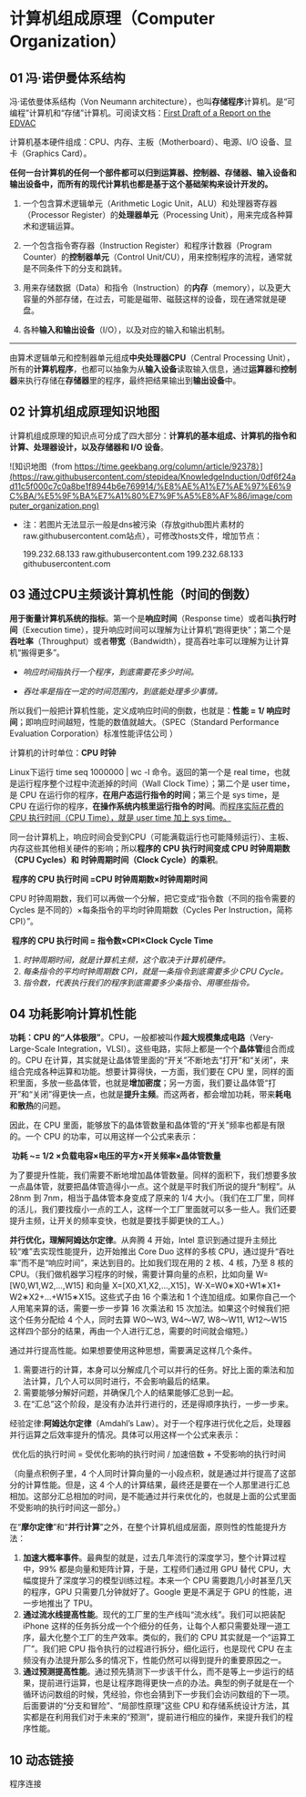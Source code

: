 # 计算机组成原理（Computer Organization）

<!--入门篇-->

## 01 冯·诺伊曼体系结构

冯·诺依曼体系结构（Von Neumann architecture），也叫**存储程序**计算机。是“可编程”计算机和“存储”计算机。可阅读文档：[First Draft of a Report on the EDVAC](https://en.wikipedia.org/wiki/First_Draft_of_a_Report_on_the_EDVA)

计算机基本硬件组成：CPU、内存、主板（Motherboard）、电源、I/O 设备、显卡（Graphics Card）。

**任何一台计算机的任何一个部件都可以归到运算器、控制器、存储器、输入设备和输出设备中，而所有的现代计算机也都是基于这个基础架构来设计开发的。**

1. 一个包含算术逻辑单元（Arithmetic Logic Unit，ALU）和处理器寄存器（Processor Register）的**处理器单元**（Processing Unit），用来完成各种算术和逻辑运算。

2. 一个包含指令寄存器（Instruction Register）和程序计数器（Program Counter）的**控制器单元**（Control Unit/CU），用来控制程序的流程，通常就是不同条件下的分支和跳转。

3. 用来存储数据（Data）和指令（Instruction）的**内存**（memory），以及更大容量的外部存储，在过去，可能是磁带、磁鼓这样的设备，现在通常就是硬盘。

4. 各种**输入和输出设备**（I/O），以及对应的输入和输出机制。

------

由算术逻辑单元和控制器单元组成**中央处理器CPU**（Central Processing Unit），所有的**计算机程序**，也都可以抽象为从**输入设备**读取输入信息，通过**运算器**和**控制器**来执行存储在**存储器**里的程序，最终把结果输出到**输出设备**中。

## 02 计算机组成原理知识地图

计算机组成原理的知识点可分成了四大部分：**计算机的基本组成、计算机的指令和计算、处理器设计，以及存储器和 I/O 设备**。

![知识地图（from https://time.geekbang.org/column/article/92378）](https://raw.githubusercontent.com/stepidea/KnowledgeInduction/0df6f24ad11c5f000c7c0a8be1f8944b6e769914/%E8%AE%A1%E7%AE%97%E6%9C%BA/%E5%9F%BA%E7%A1%80%E7%9F%A5%E8%AF%86/image/computer_organization.png)

- 注：若图片无法显示一般是dns被污染（存放github图片素材的raw.githubusercontent.com站点），可修改hosts文件，增加节点：

  199.232.68.133 raw.githubusercontent.com
  199.232.68.133 githubusercontent.com

## 03 通过CPU主频谈计算机性能（时间的倒数）

**用于衡量计算机系统的指标**。第一个是**响应时间**（Response time）或者叫**执行时间**（Execution time），提升响应时间可以理解为让计算机“跑得更快”；第二个是**吞吐率**（Throughput）或者**带宽**（Bandwidth），提高吞吐率可以理解为让计算机“搬得更多”。

- *响应时间指执行一个程序，到底需要花多少时间。*

- *吞吐率是指在一定的时间范围内，到底能处理多少事情。*

所以我们一般把计算机性能，定义成响应时间的倒数，也就是：**性能 = 1/ 响应时间**；即响应时间越短，性能的数值就越大。（SPEC（Standard Performance Evaluation Corporation）标准性能评估公司 ）

计算机的计时单位：**CPU 时钟**

Linux下运行 time seq 1000000 | wc -l 命令。返回的第一个是 real time，也就是运行程序整个过程中流逝掉的时间（Wall Clock Time）；第二个是 user time，是 CPU 在运行你的程序，**在用户态运行指令的时间**；第三个是 sys time，是 CPU 在运行你的程序，**在操作系统内核里运行指令的时间**。而<u>程序实际花费的 CPU 执行时间（CPU Time），就是 user time 加上 sys time。</u>

同一台计算机上，响应时间会受到CPU（可能满载运行也可能降频运行）、主板、内存这些其他相关硬件的影响；所以**程序的 CPU 执行时间变成 CPU 时钟周期数（CPU Cycles）和 时钟周期时间（Clock Cycle）的乘积**。

​	**程序的 CPU 执行时间 =CPU 时钟周期数×时钟周期时间**

CPU 时钟周期数，我们可以再做一个分解，把它变成“指令数（不同的指令需要的 Cycles 是不同的）×每条指令的平均时钟周期数（Cycles Per Instruction，简称 CPI）”。

​	**程序的 CPU 执行时间 = 指令数×CPI×Clock Cycle Time**

1. *时钟周期时间，就是计算机主频，这个取决于计算机硬件。*
2. *每条指令的平均时钟周期数 CPI，就是一条指令到底需要多少 CPU Cycle。*
3. *指令数，代表执行我们的程序到底需要多少条指令、用哪些指令。*

## 04 功耗影响计算机性能

**功耗：CPU 的“人体极限”**。CPU，一般都被叫作**超大规模集成电路**（Very-Large-Scale Integration，VLSI）。这些电路，实际上都是一个个**晶体管**组合而成的。CPU 在计算，其实就是让晶体管里面的“开关”不断地去“打开”和“关闭”，来组合完成各种运算和功能。想要计算得快，一方面，我们要在 CPU 里，同样的面积里面，多放一些晶体管，也就是**增加密度**；另一方面，我们要让晶体管“打开”和“关闭”得更快一点，也就是**提升主频**。而这两者，都会增加功耗，带来**耗电和散热**的问题。

因此，在 CPU 里面，能够放下的晶体管数量和晶体管的“开关”频率也都是有限的。一个 CPU 的功率，可以用这样一个公式来表示：

​	**功耗 ~= 1/2 ×负载电容×电压的平方×开关频率×晶体管数量**

为了要提升性能，我们需要不断地增加晶体管数量。同样的面积下，我们想要多放一点晶体管，就要把晶体管造得小一点。这个就是平时我们所说的提升“制程”。从 28nm 到 7nm，相当于晶体管本身变成了原来的 1/4 大小。（我们在工厂里，同样的活儿，我们要找瘦小一点的工人，这样一个工厂里面就可以多一些人。我们还要提升主频，让开关的频率变快，也就是要找手脚更快的工人。）

**并行优化，理解阿姆达尔定律**。从奔腾 4 开始，Intel 意识到通过提升主频比较“难”去实现性能提升，边开始推出 Core Duo 这样的多核 CPU，通过提升“吞吐率”而不是“响应时间”，来达到目的。比如我们现在用的 2 核、4 核，乃至 8 核的 CPU。（我们做机器学习程序的时候，需要计算向量的点积，比如向量 W=[W0,W1,W2,…,W15] 和向量 X=[X0,X1,X2,…,X15]，W⋅X=W0∗X0+W1∗X1+ W2∗X2+…+W15∗X15。这些式子由 16 个乘法和 1 个连加组成。如果你自己一个人用笔来算的话，需要一步一步算 16 次乘法和 15 次加法。如果这个时候我们把这个任务分配给 4 个人，同时去算 W0～W3, W4～W7, W8～W11, W12～W15 这样四个部分的结果，再由一个人进行汇总，需要的时间就会缩短。）

通过并行提高性能。如果想要使用这种思想，需要满足这样几个条件。

1. 需要进行的计算，本身可以分解成几个可以并行的任务。好比上面的乘法和加法计算，几个人可以同时进行，不会影响最后的结果。
2. 需要能够分解好问题，并确保几个人的结果能够汇总到一起。
3. 在“汇总”这个阶段，是没有办法并行进行的，还是得顺序执行，一步一步来。

经验定律:**阿姆达尔定律**（Amdahl’s Law）。对于一个程序进行优化之后，处理器并行运算之后效率提升的情况。具体可以用这样一个公式来表示：

​	优化后的执行时间 = 受优化影响的执行时间 / 加速倍数 + 不受影响的执行时间

（向量点积例子里，4 个人同时计算向量的一小段点积，就是通过并行提高了这部分的计算性能。但是，这 4 个人的计算结果，最终还是要在一个人那里进行汇总相加。这部分汇总相加的时间，是不能通过并行来优化的，也就是上面的公式里面不受影响的执行时间这一部分。）

在“**摩尔定律**”和“**并行计算**”之外，在整个计算机组成层面，原则性的性能提升方法：

1. **加速大概率事件**。最典型的就是，过去几年流行的深度学习，整个计算过程中，99% 都是向量和矩阵计算，于是，工程师们通过用 GPU 替代 CPU，大幅度提升了深度学习的模型训练过程。本来一个 CPU 需要跑几小时甚至几天的程序，GPU 只需要几分钟就好了。Google 更是不满足于 GPU 的性能，进一步地推出了 TPU。
2. **通过流水线提高性能**。现代的工厂里的生产线叫“流水线”。我们可以把装配 iPhone 这样的任务拆分成一个个细分的任务，让每个人都只需要处理一道工序，最大化整个工厂的生产效率。类似的，我们的 CPU 其实就是一个“运算工厂”。我们把 CPU 指令执行的过程进行拆分，细化运行，也是现代 CPU 在主频没有办法提升那么多的情况下，性能仍然可以得到提升的重要原因之一。
3. **通过预测提高性能**。通过预先猜测下一步该干什么，而不是等上一步运行的结果，提前进行运算，也是让程序跑得更快一点的办法。典型的例子就是在一个循环访问数组的时候，凭经验，你也会猜到下一步我们会访问数组的下一项。后面要讲的“分支和冒险”、“局部性原理”这些 CPU 和存储系统设计方法，其实都是在利用我们对于未来的“预测”，提前进行相应的操作，来提升我们的程序性能。

<!--原理篇：指令和运算-->



## **10 动态链接**

程序连接

